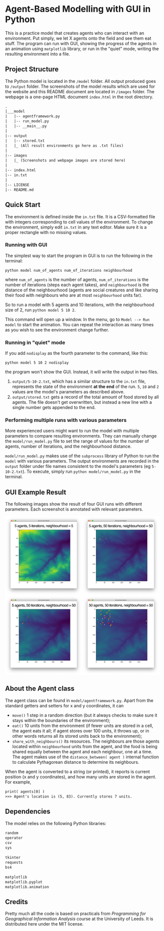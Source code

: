 # Agent-Based Modelling with GUI in Python

This is a practice model that creates agents who can interact with
an environment. Put simply, we let X agents onto the field and see them eat stuff.
The program can run with GUI, showing the progress of the agents in an animation
using `matplotlib` library, or run in the "quiet" mode,
writing the resulting environment into a file.

## Project Structure

The Python model is located in the `/model` folder. All output produced goes to `/output` folder.
The screenshots of the model results which are used for the website and this README document
are located in `/images` folder. The webpage is a one-page HTML document `index.html` in the root directory.

```
. 
|___model
|   |-- agentframework.py
|   |-- run_model.py
|   |-- __main__.py
|
|-- output
|   |-- stored.txt
|   |_ (All result environments go here as .txt files)
|
|-- images
|   |_ (Screenshots and webpage images are stored here)
|   
|-- index.html
|-- in.txt
|
│-- LICENSE
|-- README.md
```

## Quick Start

The environment is defined inside the `in.txt` file. It is a CSV-formatted file
with integers corresponding to cell values of the environment. To change the environment,
simply edit `in.txt` in any text editor. Make sure it is a proper rectangle
with no missing values.

### Running with GUI
The simplest way to start the program in GUI is to run the following in the terminal:
```
python model num_of_agents num_of_iterations neighbourhood
```
where `num_of_agents` is the number of agents, `num_of_iterations` is the
number of iterations (steps each agent takes), and `neighbourhood`
is the distance of the neighbourhood (agents are social creatures and like sharing their food with neighbours
who are at most `neighbourhood` units far).

So to run a model with 5 agents and 10 iterations, with the neighbourhood size of 2,
run `python model 5 10 2`.

This command will open up a window. In the menu, go to `Model --> Run model` to start
the animation. You can repeat the interaction as many times as you wish to see the
environment change further.


### Running in "quiet" mode
If you add `nodisplay` as the fourth parameter to the command, like this:
```
python model 5 10 2 nodisplay
```
the program won't show the GUI. Instead, it will write the output in two files.

1. `output/5-10-2.txt`, which has a similar structure to the `in.txt` file, represents
the state of the environment **at the end** of the run. `5`, `10` and `2` values
are the model's parameters as described above.
1. `output/stored.txt` gets a record of the total amount of food stored by all agents.
The file doesn't get overwritten, but instead a new line with a single number gets appended to the end.


### Performing multiple runs with various parameters
More experienced users might want to run the model with multiple parameters to compare
resulting environments. They can manually change the `model/run_model.py` file to set the range
of values for the number of agents, number of iterations, and the neighbourhood distance.

`model/run_model.py` makes use of the `subprocess` library of Python to run the `model` with
various parameters. The output environments are recorded in the `output` folder under
file names consistent to the model's parameters (eg `5-10-2.txt`). To execute, simply
run `python model/run_model.py` in the terminal.

## GUI Example Result

The following images show the result of four GUI runs with different parameters.
Each screenshot is annotated with relevant parameters.

![Combined Output](images/output-combined.png)

## About the Agent class
The agent class can be found in `model/agentframework.py`. Apart from the standard
getters and setters for x and y coordinates, it can

* `move()` 1 step in a random direction (but it always checks to make sure it stays within the boundaries of the environment);
* `eat()` 10 units from the environment (if fewer units are stored in a cell, the agent eats it all; if agent
stores over 100 units, it throws up, or in other words returns all its stored units back to the environment);
* `share_with_neighbours()` its resources. The neighbours are those agents located within `neighbourhood`
units from the agent, and the food is being shared equally between the agent and each neighbour, one at a time.
The agent makes use of the `distance_between( agent )` internal function to calculate Pythagorean distance
to determine its neighbours.

When the agent is converted to a string (or printed), it reports is current position (x and y coordinates),
and how many units are stored in the agent. For example,

```
print( agents[0] )
>>> Agent's location is (5, 83). Currently stores 7 units.
```

## Dependencies
The model relies on the following Python libraries:
```
random
operator
csv
sys

tkinter
requests
bs4

matplotlib
matplotlib.pyplot
matplotlib.animation
```

## Credits

Pretty much all the code is based on practicals from *Programming for Geographical Information Analysis* course
at the University of Leeds. It is distributed here under the MIT license.
